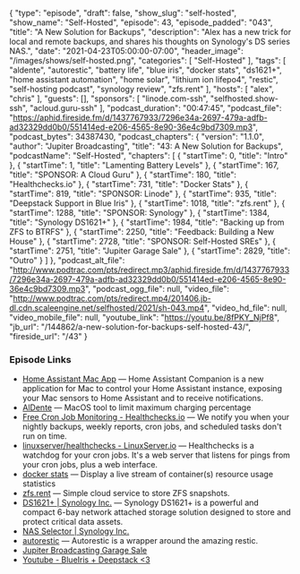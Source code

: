 {
  "type": "episode",
  "draft": false,
  "show_slug": "self-hosted",
  "show_name": "Self-Hosted",
  "episode": 43,
  "episode_padded": "043",
  "title": "A New Solution for Backups",
  "description": "Alex has a new trick for local and remote backups, and shares his thoughts on Synology's DS series NAS.",
  "date": "2021-04-23T05:00:00-07:00",
  "header_image": "/images/shows/self-hosted.png",
  "categories": [
    "Self-Hosted"
  ],
  "tags": [
    "aldente",
    "autorestic",
    "battery life",
    "blue iris",
    "docker stats",
    "ds1621+",
    "home assistant automation",
    "home solar",
    "lithium ion lifepo4",
    "restic",
    "self-hosting podcast",
    "synology review",
    "zfs.rent"
  ],
  "hosts": [
    "alex",
    "chris"
  ],
  "guests": [],
  "sponsors": [
    "linode.com-ssh",
    "selfhosted.show-ssh",
    "acloud.guru-ssh"
  ],
  "podcast_duration": "00:47:45",
  "podcast_file": "https://aphid.fireside.fm/d/1437767933/7296e34a-2697-479a-adfb-ad32329dd0b0/551414ed-e206-4565-8e90-36e4c9bd7309.mp3",
  "podcast_bytes": 34387430,
  "podcast_chapters": {
    "version": "1.1.0",
    "author": "Jupiter Broadcasting",
    "title": "43: A New Solution for Backups",
    "podcastName": "Self-Hosted",
    "chapters": [
      {
        "startTime": 0,
        "title": "Intro"
      },
      {
        "startTime": 1,
        "title": "Lamenting Battery Levels"
      },
      {
        "startTime": 167,
        "title": "SPONSOR: A Cloud Guru"
      },
      {
        "startTime": 180,
        "title": "Healthchecks.io"
      },
      {
        "startTime": 731,
        "title": "Docker Stats"
      },
      {
        "startTime": 819,
        "title": "SPONSOR: Linode"
      },
      {
        "startTime": 935,
        "title": "Deepstack Support in Blue Iris"
      },
      {
        "startTime": 1018,
        "title": "zfs.rent"
      },
      {
        "startTime": 1288,
        "title": "SPONSOR: Synology"
      },
      {
        "startTime": 1384,
        "title": "Synology DS1621+"
      },
      {
        "startTime": 1984,
        "title": "Backing up from ZFS to BTRFS"
      },
      {
        "startTime": 2250,
        "title": "Feedback: Building a New House"
      },
      {
        "startTime": 2728,
        "title": "SPONSOR: Self-Hosted SREs"
      },
      {
        "startTime": 2751,
        "title": "Jupiter Garage Sale"
      },
      {
        "startTime": 2829,
        "title": "Outro"
      }
    ]
  },
  "podcast_alt_file": "http://www.podtrac.com/pts/redirect.mp3/aphid.fireside.fm/d/1437767933/7296e34a-2697-479a-adfb-ad32329dd0b0/551414ed-e206-4565-8e90-36e4c9bd7309.mp3",
  "podcast_ogg_file": null,
  "video_file": "http://www.podtrac.com/pts/redirect.mp4/201406.jb-dl.cdn.scaleengine.net/selfhosted/2021/sh-043.mp4",
  "video_hd_file": null,
  "video_mobile_file": null,
  "youtube_link": "https://youtu.be/8fPKY_NjPf8",
  "jb_url": "/144862/a-new-solution-for-backups-self-hosted-43/",
  "fireside_url": "/43"
}


### Episode Links

  * [Home Assistant Mac App](https://www.home-assistant.io/blog/2020/09/18/mac-companion/ "Home Assistant Mac App") — Home Assistant Companion is a new application for Mac to control your Home Assistant instance, exposing your Mac sensors to Home Assistant and to receive notifications.
  * [AlDente](https://github.com/davidwernhart/AlDente "AlDente") — MacOS tool to limit maximum charging percentage
  * [Free Cron Job Monitoring - Healthchecks.io](https://healthchecks.io/ "Free Cron Job Monitoring - Healthchecks.io") — We notify you when your nightly backups, weekly reports, cron jobs, and scheduled tasks don't run on time.
  * [linuxserver/healthchecks - LinuxServer.io](https://docs.linuxserver.io/images/docker-healthchecks "linuxserver/healthchecks - LinuxServer.io") — ​Healthchecks is a watchdog for your cron jobs. It's a web server that listens for pings from your cron jobs, plus a web interface.
  * [docker stats](https://docs.docker.com/engine/reference/commandline/stats/ "docker stats") — Display a live stream of container(s) resource usage statistics
  * [zfs.rent](https://zfs.rent/ "zfs.rent") — Simple cloud service to store ZFS snapshots.
  * [DS1621+ | Synology Inc.](https://www.synology.com/en-us/products/DS1621+ "DS1621+ | Synology Inc.") — Synology DS1621+ is a powerful and compact 6-bay network attached storage solution designed to store and protect critical data assets.
  * [NAS Selector | Synology Inc.](https://www.synology.com/en-us/support/nas_selector "NAS Selector | Synology Inc.")
  * [autorestic](https://github.com/cupcakearmy/autorestic "autorestic") — Autorestic is a wrapper around the amazing restic.
  * [Jupiter Broadcasting Garage Sale](https://www.jupitergarage.com/ "Jupiter Broadcasting Garage Sale")
  * [Youtube - BlueIris + Deepstack <3](https://www.youtube.com/watch?v=3PlmSWO31qY "Youtube - BlueIris + Deepstack <3")


